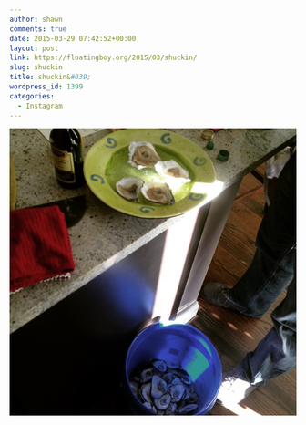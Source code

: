 ```yaml
---
author: shawn
comments: true
date: 2015-03-29 07:42:52+00:00
layout: post
link: https://floatingboy.org/2015/03/shuckin/
slug: shuckin
title: shuckin&#039;
wordpress_id: 1399
categories:
  - Instagram
---
```


[![shuckin'](/assets/media/2015/03/11024331_1633563216880509_1437781192_n.jpg)](/assets/media/2015/03/11024331_1633563216880509_1437781192_n.jpg)
